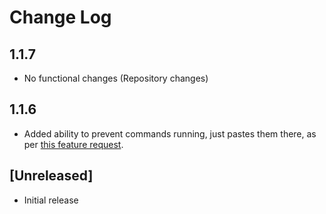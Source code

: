 # Change Log

## 1.1.7

- No functional changes (Repository changes)

## 1.1.6

- Added ability to prevent commands running, just pastes them there, as per [this feature request](https://github.com/EthanSK/restore-terminals-vscode/issues/11#issuecomment-834582672).

## [Unreleased]

- Initial release
